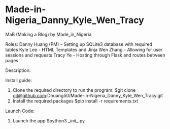 # Made-in-Nigeria_Danny_Kyle_Wen_Tracy

MaB (Making a Blog) by Made_in_Nigeria

Roles:
Danny Huang (PM) - Setting up SQLite3 database with required tables
Kyle Lee - HTML Templates and Jinja
Wen Zhang - Allowing for user sessions and requests 
Tracy Ye - Hosting through Flask and routes between pages

Description:

Install guide:
1) Clone the required directory to run the program:
    $git clone git@github.com:Dhuang50/Made-in-Nigeria_Danny_Kyle_Wen_Tracy.git
2) Install the required packages
    $pip install -r requirements.txt

Launch Code:
1) Launch the app
   $python3 \__init__.py

